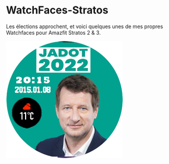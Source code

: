 # WatchFaces-Stratos
Les élections approchent, et voici quelques unes de mes propres Watchfaces pour Amazfit Stratos 2 &amp; 3.

![Screenshot](sample-face.png)
